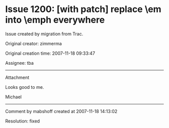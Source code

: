 # Issue 1200: [with patch] replace \em into \emph everywhere

Issue created by migration from Trac.

Original creator: zimmerma

Original creation time: 2007-11-18 09:33:47

Assignee: tba




---

Attachment

Looks good to me.

Michael


---

Comment by mabshoff created at 2007-11-18 14:13:02

Resolution: fixed
